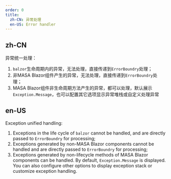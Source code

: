 ```yaml
---
order: 0
title:
  zh-CN: 异常处理
  en-US: Error handler
---
```


## zh-CN

异常统一处理：
1. `balzor`生命周期内的异常，无法处理，直接传递到`ErrorBoundry`处理；
2. 非MASA Blazor组件产生的异常，无法处理，直接传递到`ErrorBoundry`处理；
3. MASA Blazor组件非生命周期方法产生的异常，都可以处理，默认展示`Exception.Message`，也可以配置其它选项显示异常堆栈或自定义处理异常

## en-US

Exception unified handling:
1. Exceptions in the life cycle of `balzor` cannot be handled, and are directly passed to `ErrorBoundry` for processing;
2. Exceptions generated by non-MASA Blazor components cannot be handled and are directly passed to `ErrorBoundry` for processing;
3. Exceptions generated by non-lifecycle methods of MASA Blazor components can be handled. By default, `Exception.Message` is displayed. You can also configure other options to display exception stack or customize exception handling.
